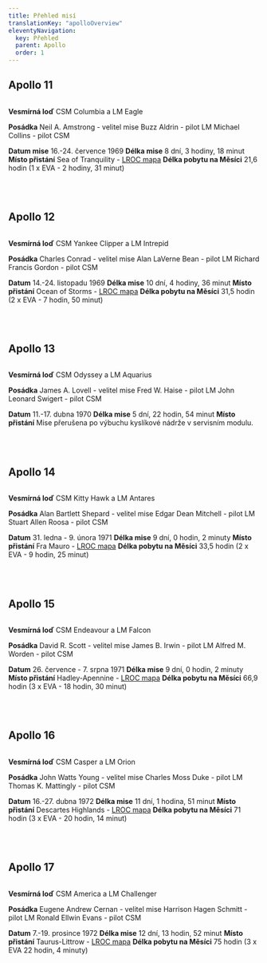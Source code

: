 ```yaml
---
title: Přehled misí
translationKey: "apolloOverview"
eleventyNavigation:
  key: Přehled
  parent: Apollo
  order: 1
---
```



<h2>Apollo 11</h2>

<div class="double">
<div class="left">

<div class="pswp-gallery" id="my-gallery">
<a href="/assets/img/apollo/insignias/Apollo_11_insignia.png" 
    data-pswp-width="761" 
    data-pswp-height="768" 
    target="_blank">
    <img src="/assets/img/apollo/insignias/thumbnails/Apollo_11_insignia.png" alt="" />
</a>
</div>

</div>
<div class="right">

__Vesmírná loď__ 
CSM Columbia a LM Eagle

__Posádka__
Neil A. Amstrong - velitel mise
Buzz Aldrin - pilot LM
Michael Collins - pilot CSM

__Datum mise__ 
16.-24. července 1969
__Délka mise__ 
8 dní, 3 hodiny, 18 minut
__Místo přistání__ 
Sea of Tranquility - [LROC mapa](https://bit.ly/3Tf8u8a)
__Délka pobytu na Měsíci__ 
21,6 hodin (1 x EVA - 2 hodiny, 31 minut)

</div>
</div>
<br><br>

<h2 id="2">Apollo 12</h2>

<div class="double">
<div class="left">

<div class="pswp-gallery" id="my-gallery">
<a href="/assets/img/apollo/insignias/Apollo_12_insignia.png" 
    data-pswp-width="768" 
    data-pswp-height="768" 
    target="_blank">
    <img src="/assets/img/apollo/insignias/thumbnails/Apollo_12_insignia.png" alt="" />
</a>
</div>

</div>
<div class="right">

__Vesmírná loď__ 
CSM Yankee Clipper a LM Intrepid

__Posádka__ 
Charles Conrad - velitel mise
Alan LaVerne Bean - pilot LM 
Richard Francis Gordon - pilot CSM

__Datum__ 
14.-24. listopadu 1969
__Délka mise__ 
10 dní, 4 hodiny, 36 minut
__Místo přistání__ 
Ocean of Storms - [LROC mapa](https://bit.ly/3v0GlZf) 
__Délka pobytu na Měsíci__ 
31,5 hodin (2 x EVA - 7 hodin, 50 minut)

</div>
</div>
<br>
<br>

<h2 id="2">Apollo 13</h2>

<div class="double">
<div class="left">

<div class="pswp-gallery" id="my-gallery">
<a href="/assets/img/apollo/insignias/Apollo_13_insignia.png" 
    data-pswp-width="767" 
    data-pswp-height="768" 
    target="_blank">
    <img src="/assets/img/apollo/insignias/thumbnails/Apollo_13_insignia.png" alt="" />
</a>
</div>

</div>
<div class="right">

__Vesmírná loď__ 
CSM Odyssey a LM Aquarius

__Posádka__ 
James A. Lovell - velitel mise
Fred W. Haise - pilot LM 
John Leonard Swigert - pilot CSM

__Datum__ 
11.-17. dubna 1970
__Délka mise__ 
5 dní, 22 hodin, 54 minut
__Místo přistání__ 
Mise přerušena po výbuchu kyslíkové nádrže v servisním modulu.

</div>
</div>
<br>
<br>

<h2>Apollo 14</h2>

<div class="double">
<div class="left">

<div class="pswp-gallery" id="my-gallery">
<a href="/assets/img/apollo/insignias/Apollo_14_insignia.png" 
    data-pswp-width="882" 
    data-pswp-height="768" 
    target="_blank">
    <img src="/assets/img/apollo/insignias/thumbnails/Apollo_14_insignia.png" alt="" />
</a>
</div>

</div>
<div class="right">

__Vesmírná loď__ 
CSM Kitty Hawk a LM Antares

__Posádka__
Alan Bartlett Shepard - velitel mise
Edgar Dean Mitchell - pilot LM
Stuart Allen Roosa - pilot CSM

__Datum__ 
31. ledna - 9. února 1971
__Délka mise__ 
9 dní, 0 hodin, 2 minuty
__Místo přistání__ 
Fra Mauro - [LROC mapa](https://bit.ly/3wxU0Yh)
__Délka pobytu na Měsíci__ 
33,5 hodin (2 x EVA - 9 hodin, 25 minut)

</div>
</div>
<br>
<br>

<h2>Apollo 15</h2>

<div class="double">
<div class="left">

<div class="pswp-gallery" id="my-gallery">
<a href="/assets/img/apollo/insignias/Apollo_15_insignia.png" 
    data-pswp-width="767" 
    data-pswp-height="768" 
    target="_blank">
    <img src="/assets/img/apollo/insignias/thumbnails/Apollo_15_insignia.png" alt="" />
</a>
</div>

</div>
<div class="right">

__Vesmírná loď__ 
CSM Endeavour a LM Falcon

__Posádka__
David R. Scott - velitel mise
James B. Irwin - pilot LM
Alfred M. Worden - pilot CSM

__Datum__ 
26. července - 7. srpna 1971
__Délka mise__ 
9 dní, 0 hodin, 2 minuty
__Místo přistání__ 
Hadley-Apennine - [LROC mapa](https://bit.ly/49EaeOb) 
__Délka pobytu na Měsíci__ 
66,9 hodin (3 x EVA - 18 hodin, 30 minut)

</div>
</div>
<br>
<br>


<h2>Apollo 16</h2>

<div class="double">
<div class="left">

<div class="pswp-gallery" id="my-gallery">
<a href="/assets/img/apollo/insignias/Apollo_16_insignia.png" 
    data-pswp-width="773" 
    data-pswp-height="768" 
    target="_blank">
    <img src="/assets/img/apollo/insignias/thumbnails/Apollo_16_insignia.png" alt="" />
</a>
</div>

</div>
<div class="right">

__Vesmírná loď__ 
CSM Casper a LM Orion

__Posádka__ 
John Watts Young - velitel mise
Charles Moss Duke - pilot LM
Thomas K. Mattingly - pilot CSM

__Datum__ 
16.-27. dubna 1972
__Délka mise__ 
11 dní, 1 hodina, 51 minut
__Místo přistání__ 
Descartes Highlands - [LROC mapa](https://bit.ly/3P1yWjj)
__Délka pobytu na Měsíci__ 
71 hodin (3 x EVA - 20 hodin, 14 minut)

</div>
</div>
<br>
<br>

<h2>Apollo 17</h2>

<div class="double">
<div class="left">

<div class="pswp-gallery" id="my-gallery">
<a href="/assets/img/apollo/insignias/Apollo_17_insignia.png" 
    data-pswp-width="768" 
    data-pswp-height="768" 
    target="_blank">
    <img src="/assets/img/apollo/insignias/thumbnails/Apollo_17_insignia.png" alt="" />
</a>
</div>

</div>
<div class="right">

__Vesmírná loď__ 
CSM America a LM Challenger

__Posádka__
Eugene Andrew Cernan - velitel mise
Harrison Hagen Schmitt - pilot LM 
Ronald Ellwin Evans - pilot CSM

__Datum__ 
7.-19. prosince 1972
__Délka mise__ 
12 dní, 13 hodin, 52 minut
__Místo přistání__ 
Taurus-Littrow - [LROC mapa](https://bit.ly/3TeqC25)
__Délka pobytu na Měsíci__ 
75 hodin (3 x EVA 22 hodin, 4 minuty)

</div>
</div>
<br>
<br>



